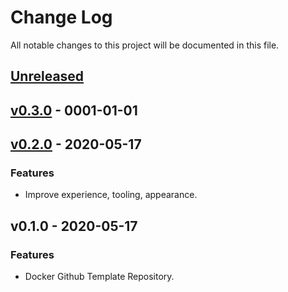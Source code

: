 # Change Log

All notable changes to this project will be documented in this file.

<a name="unreleased"></a>
## [Unreleased]



<a name="v0.3.0"></a>
## [v0.3.0] - 0001-01-01



<a name="v0.2.0"></a>
## [v0.2.0] - 2020-05-17
### Features
- Improve experience, tooling, appearance.


<a name="v0.1.0"></a>
## v0.1.0 - 2020-05-17
### Features
- Docker Github Template Repository.


[Unreleased]: /compare/v0.3.0...HEAD
[v0.3.0]: /compare/v0.2.0...v0.3.0
[v0.2.0]: /compare/v0.1.0...v0.2.0
